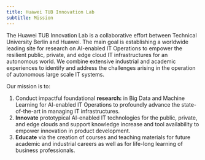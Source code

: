 ```yaml
---
title: Huawei TUB Innovation Lab
subtitle: Mission
---
```



The Huawei TUB Innovation Lab is a collaborative effort between Technical University Berlin and Huawei. The main goal is establishing a worldwide leading site for research on AI-enabled IT Operations to empower the resilient public, private, and edge cloud IT infrastructures for an autonomous world. We combine extensive industrial and academic experiences to identify and address the challenges arising in the operation of autonomous large scale IT systems.

Our mission is to:
1. Conduct impactful foundational **research:** in Big Data and Machine Learning for AI-enabled IT Operations to profoundly advance the state-of-the-art in managing IT infrastructures.
2. **Innovate** prototypical AI-enabled IT technologies for the public, private, and edge clouds and support knowledge increase and tool availability to empower innovation in product development.
3. **Educate** via the creation of courses and teaching materials for future academic and industrial careers as well as for life-long learning of business professionals.

